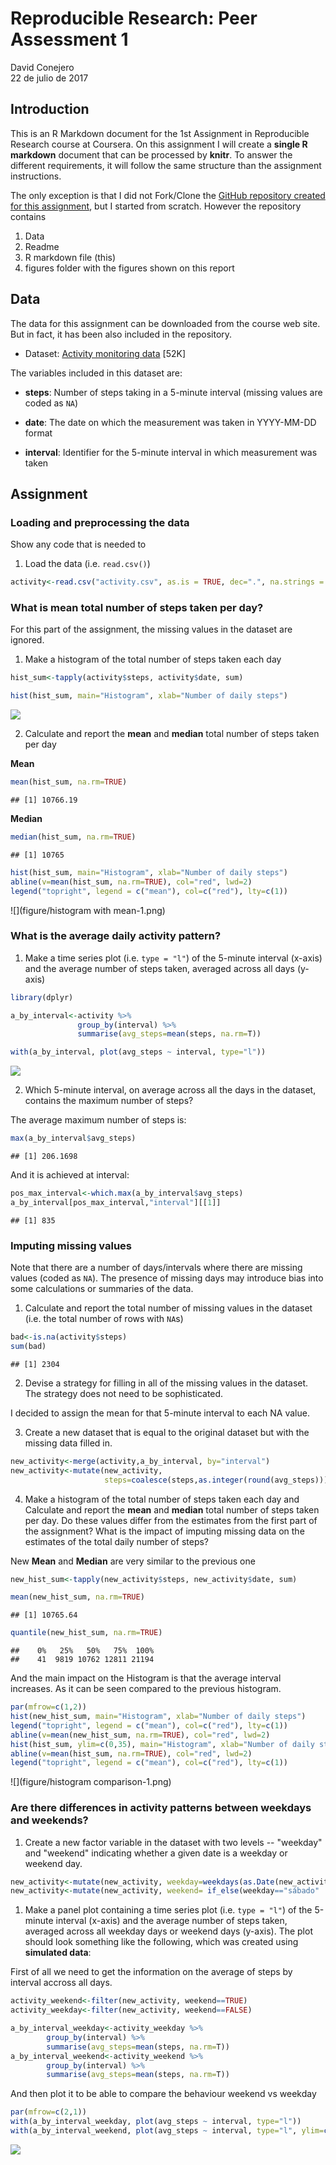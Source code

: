 # Reproducible Research: Peer Assessment 1
David Conejero  
22 de julio de 2017  



## Introduction

This is an R Markdown document for the 1st Assignment in Reproducible Research course at Coursera.
On this assignment I will create a **single R markdown** document that can be processed by **knitr**. To answer the different requirements, it will follow the same structure than the assignment instructions.

The only exception is that I did not Fork/Clone the [GitHub repository created for this
assignment](http://github.com/rdpeng/RepData_PeerAssessment1), but I started from scratch.
However the repository contains

1) Data
2) Readme
3) R markdown file (this)
4) figures folder with the figures shown on this report


## Data

The data for this assignment can be downloaded from the course web
site. But in fact, it has been also included in the repository.

* Dataset: [Activity monitoring data](https://d396qusza40orc.cloudfront.net/repdata%2Fdata%2Factivity.zip) [52K]

The variables included in this dataset are:

* **steps**: Number of steps taking in a 5-minute interval (missing
    values are coded as `NA`)

* **date**: The date on which the measurement was taken in YYYY-MM-DD
    format

* **interval**: Identifier for the 5-minute interval in which
    measurement was taken


## Assignment

### Loading and preprocessing the data

Show any code that is needed to

1. Load the data (i.e. `read.csv()`)


```r
activity<-read.csv("activity.csv", as.is = TRUE, dec=".", na.strings = "NA")
```

### What is mean total number of steps taken per day?

For this part of the assignment, the missing values in the dataset are ignored.

1. Make a histogram of the total number of steps taken each day


```r
hist_sum<-tapply(activity$steps, activity$date, sum)

hist(hist_sum, main="Histogram", xlab="Number of daily steps")
```

![](figure/histogram-1.png)<!-- -->

2. Calculate and report the **mean** and **median** total number of steps taken per day

**Mean**

```r
mean(hist_sum, na.rm=TRUE)
```

```
## [1] 10766.19
```

**Median**

```r
median(hist_sum, na.rm=TRUE)
```

```
## [1] 10765
```


```r
hist(hist_sum, main="Histogram", xlab="Number of daily steps")
abline(v=mean(hist_sum, na.rm=TRUE), col="red", lwd=2)
legend("topright", legend = c("mean"), col=c("red"), lty=c(1))
```

![](figure/histogram with mean-1.png)<!-- -->

### What is the average daily activity pattern?

1. Make a time series plot (i.e. `type = "l"`) of the 5-minute interval (x-axis)
and the average number of steps taken, averaged across all days (y-axis)


```r
library(dplyr)

a_by_interval<-activity %>% 
               group_by(interval) %>% 
               summarise(avg_steps=mean(steps, na.rm=T))

with(a_by_interval, plot(avg_steps ~ interval, type="l"))
```

![](figure/daily_activity-1.png)<!-- -->

2. Which 5-minute interval, on average across all the days in the dataset, 
contains the maximum number of steps?

The average maximum number of steps is:

```r
max(a_by_interval$avg_steps)
```

```
## [1] 206.1698
```

And it is achieved at interval:

```r
pos_max_interval<-which.max(a_by_interval$avg_steps)
a_by_interval[pos_max_interval,"interval"][[1]]
```

```
## [1] 835
```

### Imputing missing values

Note that there are a number of days/intervals where there are missing
values (coded as `NA`). The presence of missing days may introduce
bias into some calculations or summaries of the data.

1. Calculate and report the total number of missing values in the dataset (i.e. the total number of rows with `NA`s)


```r
bad<-is.na(activity$steps)
sum(bad)
```

```
## [1] 2304
```

2. Devise a strategy for filling in all of the missing values in the dataset. The strategy does not need to be sophisticated. 

I decided to assign the mean for that 5-minute interval to each NA value.

3. Create a new dataset that is equal to the original dataset but with the missing data filled in.


```r
new_activity<-merge(activity,a_by_interval, by="interval")
new_activity<-mutate(new_activity,
                     steps=coalesce(steps,as.integer(round(avg_steps))))
```

4. Make a histogram of the total number of steps taken each day and Calculate and report the **mean** and **median** total number of steps taken per day. Do these values differ from the estimates from the first part of the assignment? What is the impact of imputing missing data on the estimates of the total daily number of steps?

New **Mean** and **Median** are very similar to the previous one

```r
new_hist_sum<-tapply(new_activity$steps, new_activity$date, sum)

mean(new_hist_sum, na.rm=TRUE)
```

```
## [1] 10765.64
```

```r
quantile(new_hist_sum, na.rm=TRUE)
```

```
##    0%   25%   50%   75%  100% 
##    41  9819 10762 12811 21194
```

And the main impact on the Histogram is that the average interval increases. As
it can be seen compared to the previous histogram.


```r
par(mfrow=c(1,2))
hist(new_hist_sum, main="Histogram", xlab="Number of daily steps")
legend("topright", legend = c("mean"), col=c("red"), lty=c(1))
abline(v=mean(new_hist_sum, na.rm=TRUE), col="red", lwd=2)
hist(hist_sum, ylim=c(0,35), main="Histogram", xlab="Number of daily steps")
abline(v=mean(hist_sum, na.rm=TRUE), col="red", lwd=2)
legend("topright", legend = c("mean"), col=c("red"), lty=c(1))
```

![](figure/histogram comparison-1.png)<!-- -->

### Are there differences in activity patterns between weekdays and weekends?


1. Create a new factor variable in the dataset with two levels -- "weekday" and "weekend" indicating whether a given date is a weekday or weekend day.


```r
new_activity<-mutate(new_activity, weekday=weekdays(as.Date(new_activity$date)))
new_activity<-mutate(new_activity, weekend= if_else(weekday=="sábado" | weekday=="domingo", TRUE, FALSE))
```


1. Make a panel plot containing a time series plot (i.e. `type = "l"`) of the 5-minute interval (x-axis) and the average number of steps taken, averaged across all weekday days or weekend days (y-axis). The plot should look something like the following, which was created using **simulated data**:

First of all we need to get the information on the average of steps by interval accross all days.


```r
activity_weekend<-filter(new_activity, weekend==TRUE)
activity_weekday<-filter(new_activity, weekend==FALSE)

a_by_interval_weekday<-activity_weekday %>% 
        group_by(interval) %>% 
        summarise(avg_steps=mean(steps, na.rm=T))
a_by_interval_weekend<-activity_weekend %>% 
        group_by(interval) %>% 
        summarise(avg_steps=mean(steps, na.rm=T))
```

And then plot it to be able to compare the behaviour weekend vs weekday

```r
par(mfrow=c(2,1))
with(a_by_interval_weekday, plot(avg_steps ~ interval, type="l"))
with(a_by_interval_weekend, plot(avg_steps ~ interval, type="l", ylim=c(0,250)))
```

![](figure/plot-1.png)<!-- -->
